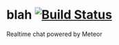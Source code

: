 # blah [![Build Status](https://travis-ci.org/osxi/blah.svg)](https://travis-ci.org/osxi/blah)
Realtime chat powered by Meteor
